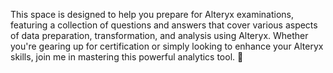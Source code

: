 This space is designed to help you prepare for Alteryx examinations, featuring a collection of questions and answers that cover various aspects of data preparation, transformation, and analysis using Alteryx. Whether you're gearing up for certification or simply looking to enhance your Alteryx skills, join me in mastering this powerful analytics tool. 🚀

